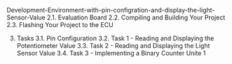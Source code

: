 Development-Environment-with-pin-configration-and-display-the-light-Sensor-Value
2.1. Evaluation Board
2.2. Compiling and Building Your Project 
2.3. Flashing Your Project to the ECU

3. Tasks 
3.1. Pin Configuration 
3.2. Task 1 - Reading and Displaying the Potentiometer Value 
3.3. Task 2 - Reading and Displaying the Light Sensor Value 
3.4. Task 3 - Implementing a Binary Counter
    Unite 1

   
